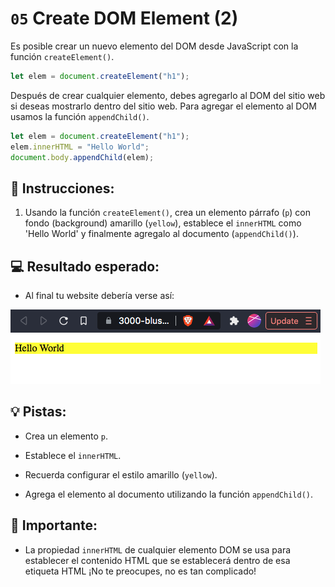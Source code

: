 # `05` Create DOM Element (2)

Es posible crear un nuevo elemento del DOM desde JavaScript con la función `createElement()`.

```js
let elem = document.createElement("h1");
```

Después de crear cualquier elemento, debes agregarlo al DOM del sitio web si deseas mostrarlo dentro del sitio web. Para agregar el elemento al DOM usamos la función `appendChild()`.

```js
let elem = document.createElement("h1");
elem.innerHTML = "Hello World";
document.body.appendChild(elem);
```

## 📝 Instrucciones:

1. Usando la función `createElement()`, crea un elemento párrafo (`p`) con fondo (background) amarillo (`yellow`), establece el `innerHTML` como 'Hello World' y finalmente agregalo al documento (`appendChild()`).

## 💻 Resultado esperado:

+ Al final tu website debería verse así:

![exercise 5 expected preview](../../.learn/assets/05.png)

## 💡 Pistas:

+ Crea un elemento `p`.

+ Establece el `innerHTML`.

+ Recuerda configurar el estilo amarillo (`yellow`).

+ Agrega el elemento al documento utilizando la función `appendChild()`.

## 🔎 Importante:

+ La propiedad `innerHTML` de cualquier elemento DOM se usa para establecer el contenido HTML que se establecerá dentro de esa etiqueta HTML ¡No te preocupes, no es tan complicado!
